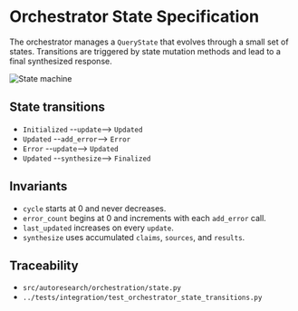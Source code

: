 # Orchestrator State Specification

The orchestrator manages a `QueryState` that evolves through a small set of
states. Transitions are triggered by state mutation methods and lead to a
final synthesized response.

![State machine](diagrams/orchestrator_state.puml)

## State transitions

- `Initialized` --`update`--> `Updated`
- `Updated` --`add_error`--> `Error`
- `Error` --`update`--> `Updated`
- `Updated` --`synthesize`--> `Finalized`

## Invariants

- `cycle` starts at 0 and never decreases.
- `error_count` begins at 0 and increments with each `add_error` call.
- `last_updated` increases on every `update`.
- `synthesize` uses accumulated `claims`, `sources`, and `results`.

## Traceability

- `src/autoresearch/orchestration/state.py`
- `../tests/integration/test_orchestrator_state_transitions.py`
